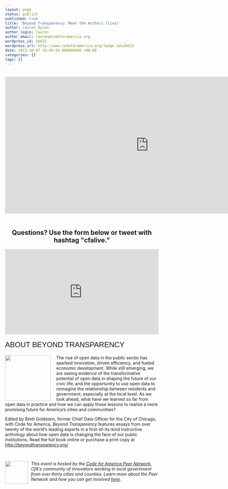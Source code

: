 ```yaml
---
layout: page
status: publish
published: true
title: 'Beyond Transparency: Meet the Authors [live]'
author: Lauren Dyson
author_login: lauren
author_email: lauren@codeforamerica.org
wordpress_id: 26615
wordpress_url: http://www.codeforamerica.org/?page_id=26615
date: 2013-10-07 19:49:59.000000000 +00:00
categories: []
tags: []
---
```

<div class="hangout" align="center"><iframe width="940" height="450" src="http://www.youtube.com/embed/80WesV3o3Ro" frameborder="0" allowfullscreen></iframe></div>

<h2 align="center">Questions? Use the form below or tweet with hashtag "cfalive."</h2>
<iframe height="280" allowTransparency="true" frameborder="0" scrolling="no" style="width:100%;border:none"  src="https://codeforamerica.wufoo.com/embed/zr54la31mms00g/"><a href="https://codeforamerica.wufoo.com/forms/zr54la31mms00g/">Fill out my Wufoo form!</a></iframe>

<div class="title">About Beyond Transparency</div>
<img src="http://www.codeforamerica.org/wp-content/uploads/2013/10/Screen-Shot-2013-10-14-at-10.30.25-PM.png" width="150" style="padding-right: 15px" align="left">
The rise of open data in the public sector has sparked innovation, driven efficiency, and fueled economic development. While still emerging, we are seeing evidence of the transformative potential of open data in shaping the future of our civic life, and the opportunity to use open data to reimagine the relationship between residents and government, especially at the local level. As we look ahead, what have we learned so far from open data in practice and how we can apply those lessons to realize a more promising future for America’s cities and communities? 

Edited by Brett Goldstein, former Chief Data Officer for the City of Chicago, with Code for America, <em>Beyond Transparency </em>features essays from over twenty of the world’s leading experts in a first-of-its-kind instructive anthology about how open data is changing the face of our public institutions. Read the full book online or purchase a print copy at <a href="http://beyondtransparency.org/">http://beyondtransparency.org/</a>

&nbsp;
<div class="across"><a href="http://peernetwork.in"><img title="lightbulb" alt="" src="http://codeforamerica.org/wp-content/uploads/2013/02/lightbulb-150x150.png" width="75" /></a>
<em>This event is hosted by the <a href="http://peernetwork.in">Code for America Peer Network</a>, CfA's community of innovators working in local government from over thirty cities and counties. Learn more about the Peer Network and how you can get involved <a href="http://peernetwork.in">here</a>. </em></div>
<style><!--
.four {
width:24.5%;
float:left;
margin-top:6px;
margin-bottom:28px;
text-align:center;
}
.four p{
margin:5px 0px;
line-height:1em;
}
.five {
width:20%;
float:left;
margin-top:6px;
margin-bottom:28px;
text-align:center;
}
.five p{
margin:5px 0px;
line-height:1em;
}
.quarter {
width:25%;
float:left;
margin-top:6px;
margin-bottom:28px;
text-align:center;
}
.quarter p{
margin:5px 0px;
line-height:1em;
}
.threequarter {
width:75%;
float:left;
margin-top:6px;
margin-bottom:28px;
text-align:left;
}

.across {
width:100%;
float:left;
}
.across img {
float:left;
padding:0px 10px 30px 0px;
}
.across p{
margin-left:10px;
line-height:1em;
}
.title {
	font-family: 'Oswald', sans-serif;
	font-size: 24px;
	color: #191919;
	text-transform: uppercase;
        padding:20px 0px
}
.line {
        border-top: 3px solid #CCC;
        width: 100%;
        display: block;
        clear: both;
        margin-bottom: 5px;
}
.hangout{
  padding:20px 0px;

}
--></style>&nbsp;
